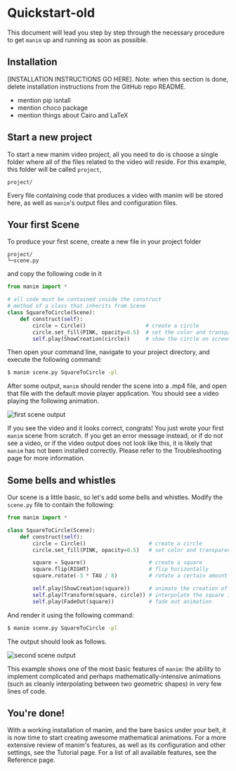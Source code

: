 # Quickstart-old

This document will lead you step by step through the necessary procedure to get
`manim` up and running as soon as possible.


## Installation

[INSTALLATION INSTRUCTIONS GO HERE]. Note: when this section is done, delete
installation instructions from the GitHub repo README.

+ mention pip isntall
+ mention choco package
+ mention things about Cairo and LaTeX


## Start a new project

To start a new manim video project, all you need to do is choose a single
folder where all of the files related to the video will reside.  For this
example, this folder will be called `project`,

```
project/
```

Every file containing code that produces a video with manim will be stored
here, as well as `manim`'s output files and configuration files.


## Your first Scene

To produce your first scene, create a new file in your project folder

```
project/
└─scene.py
```

and copy the following code in it

```python
from manim import *

# all code must be contained inside the construct
# method of a class that inherits from Scene
class SquareToCircle(Scene):
    def construct(self):
        circle = Circle()                   # create a circle
        circle.set_fill(PINK, opacity=0.5)  # set the color and transparency
        self.play(ShowCreation(circle))     # show the circle on screen
```

Then open your command line, navigate to your project directory, and execute
the following command:

```bash
$ manim scene.py SquareToCircle -pl
```

After some output, `manim` should render the scene into a .mp4 file, and open
that file with the default movie player application.  You should see a video
playing the following animation.

![first scene output](_static/quickstart/first_scene.gif)

If you see the video and it looks correct, congrats! You just wrote your first
`manim` scene from scratch.  If you get an error message instead, or if do not
see a video, or if the video output does not look like this, it is likely that
`manim` has not been installed correctly. Please refer to the Troubleshooting
page for more information.

## Some bells and whistles

Our scene is a little basic, so let's add some bells and whistles.  Modify the
`scene.py` file to contain the following:

```python
from manim import *

class SquareToCircle(Scene):
    def construct(self):
        circle = Circle()                    # create a circle
        circle.set_fill(PINK, opacity=0.5)   # set color and transparency

        square = Square()                    # create a square
        square.flip(RIGHT)                   # flip horizontally
        square.rotate(-3 * TAU / 8)          # rotate a certain amount

        self.play(ShowCreation(square))      # animate the creation of the square
        self.play(Transform(square, circle)) # interpolate the square into the circle
        self.play(FadeOut(square))           # fade out animation
```

And render it using the following command:

```bash
$ manim scene.py SquareToCircle -pl
```

The output should look as follows.

![second scene output](_static/quickstart/second_scene.gif)

This example shows one of the most basic features of `manim`: the ability to
implement complicated and perhaps mathematically-intensive animations (such as
cleanly interpolating between two geometric shapes) in very few lines of code.


## You're done!

With a working installation of manim, and the bare basics under your belt, it
is now time to start creating awesome mathematical animations.  For a more
extensive review of manim's features, as well as its configuration and other
settings, see the Tutorial page.  For a list of all available features, see the
Reference page.
